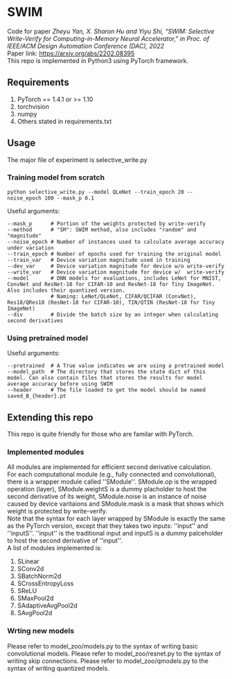# SWIM

Code for paper _Zheyu Yan, X. Sharon Hu and Yiyu Shi, "SWIM: Selective Write-Verify for Computing-in-Memory Neural Accelerator," in Proc. of IEEE/ACM Design Automation Conference (DAC), 2022_  
Paper link: https://arxiv.org/abs/2202.08395  
This repo is implemented in Python3 using PyTorch framework.

## Requirements

1. PyTorch == 1.4.1 or >= 1.10
2. torchvision
3. numpy
4. Others stated in requirements.txt

## Usage

The major file of experiment is selective_write.py

### Training model from scratch

```shell
python selective_write.py --model QLeNet --train_epoch 20 --noise_epoch 100 --mask_p 0.1
```

Useful arguments:
```shell
--mask_p      # Portion of the weights protected by write-verify
--method      # "SM": SWIM method, also includes "random" and "magnitude"
--noise_epoch # Number of instances used to calculate average accuracy under variation
--train_epoch # Number of epochs used for training the original model
--train_var   # Device variation magnitude used in training
--dev_var     # Device variation magnitude for device w/o write-verify
--write_var   # Device variation magnitude for device w/  write-verify
--model       # DNN models for evaluations, includes LeNet for MNIST, ConvNet and ResNet-18 for CIFAR-10 and ResNet-18 for Tiny ImageNet. Also includes their quantized version. 
              # Naming: LeNet/QLeNet, CIFAR/QCIFAR (ConvNet), Res18/QRes18 (ResNet-18 for CIFAR-10), TIN/QTIN (ResNet-18 for Tiny ImageNet)
--div         # Divide the batch size by an integer when calculating second derivatives
```

### Using pretrained model
Useful arguments:
```shell
--pretrained  # A True value indicates we are using a pretrained model
--model_path  # The directory that stores the state dict of this model. Can also contain files that stores the results for model average accuracy before using SWIM
--header      # The file loaded to get the model should be named saved_B_{header}.pt
```

## Extending this repo
This repo is quite friendly for those who are familar with PyTorch.

### Implemented modules
All modules are implemented for efficient second derivative calculation.  
For each computational module (e.g., fully connected and convolutional), there is a wrapper module called ''SModule''. SModule.op is the wrapped operation (layer), SModule.weightS is a dummy placholder to host the second derivative of its weight, SModule.noise is an instance of noise caused by device varitaions and SModule.mask is a mask that shows which weight is protected by write-verify.  
Note that the syntax for each layer wrapped by SModule is exactly the same as the PyTorch version, except that they takes two inputs: ''input'' and ''inputS''. ''input'' is the traditional input and inputS is a dummy palceholder to host the second derivative of ''input''.   
A list of modules implemented is:
1. SLinear
2. SConv2d
3. SBatchNorm2d
4. SCrossEntropyLoss
5. SReLU
6. SMaxPool2d
7. SAdaptiveAvgPool2d
8. SAvgPool2d

### Wrting new models
Please refer to model_zoo/models.py to the syntax of writing basic convolutional models.
Please refer to model_zoo/resnet.py to the syntax of writing skip connections.
Please refer to model_zoo/qmodels.py to the syntax of writing quantized models.

